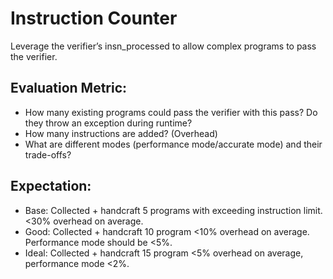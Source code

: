# Instruction Counter

Leverage the verifier’s insn_processed to allow complex programs to pass the verifier.

## Evaluation Metric:
- How many existing programs could pass the verifier with this pass? Do they throw an exception during runtime?
- How many instructions are added? (Overhead)
- What are different modes (performance mode/accurate mode) and their trade-offs?

## Expectation:

- Base: Collected + handcraft 5 programs with exceeding instruction limit. <30% overhead on average.
- Good: Collected + handcraft 10 program <10% overhead on average. Performance mode should be <5%.
- Ideal: Collected + handcraft 15 program <5% overhead on average, performance mode <2%.
